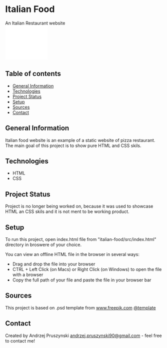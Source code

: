 # Italian Food
An Italian Restaurant website <br />
<img src="images/logo.png">

## Table of contents
* [General Information](#general-information)
* [Technologies](#technologies)
* [Project Status](#project-status)
* [Setup](#setup)
* [Sources](#sources)
* [Contact](#contact)

## General Information
Italian food website is an example of a static website of pizza restaurant.
The main goal of this project is to show pure HTML and CSS skils.

## Technologies
- HTML
- CSS

## Project Status
Project is no longer being worked on, because it was used to showcase HTML an CSS skils and it is not ment to be working product.

## Setup
To run this project, open index.html file from "italian-food/src/index.html" directory in broswere of your choice.

You can view an offline HTML file in the browser in several ways:

- Drag and drop the file into your browser
- CTRL + Left Click (on Macs) or Right Click (on Windows) to open the file with a browser
- Copy the full path of your file and paste the file in your browser bar

## Sources
This project is based on .psd template from www.freepik.com [@template](https://www.freepik.com/free-psd/web-template-with-landing-page-traditional-italian-food-restaurant_7888138.htm#page=1&query=website%20templates&position=0&from_view=keyword)

## Contact
Created by Andrzej Pruszynski andrzej.pruszynski90@gmail.com - feel free to contact me!